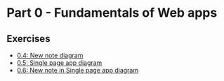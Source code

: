 # Part 0 - Fundamentals of Web apps

## Exercises
- [0.4: New note diagram](0.4-New_note_diagram.md)
- [0.5: Single page app diagram](0.5-Single_page_app_diagram.md)
- [0.6: New note in Single page app diagram](0.6-New_note_in_Single_page_app_diagram.md)